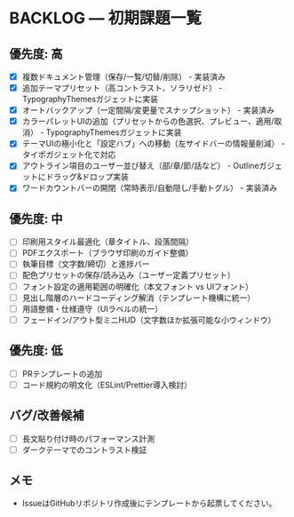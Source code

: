 # BACKLOG — 初期課題一覧

## 優先度: 高

- [x] 複数ドキュメント管理（保存/一覧/切替/削除） - 実装済み
- [x] 追加テーマプリセット（高コントラスト、ソラリゼド） - TypographyThemesガジェットに実装
- [x] オートバックアップ（一定間隔/変更量でスナップショット） - 実装済み
- [x] カラーパレットUIの追加（プリセットからの色選択、プレビュー、適用/取消） - TypographyThemesガジェットに実装
- [x] テーマUIの極小化と「設定ハブ」への移動（左サイドバーの情報量削減） - タイポガジェット化で対応
- [x] アウトライン項目のユーザー並び替え（部/章/節/話など） - Outlineガジェットにドラッグ&ドロップ実装
- [x] ワードカウントバーの開閉（常時表示/自動隠し/手動トグル） - 実装済み

## 優先度: 中

- [ ] 印刷用スタイル最適化（章タイトル、段落間隔）
- [ ] PDFエクスポート（ブラウザ印刷のガイド整備）
- [ ] 執筆目標（文字数/締切）と進捗バー
- [ ] 配色プリセットの保存/読み込み（ユーザー定義プリセット）
- [ ] フォント設定の適用範囲の明確化（本文フォント vs UIフォント）
- [ ] 見出し階層のハードコーディング解消（テンプレート機構に統一）
- [ ] 用語整備・仕様遵守（UIラベルの統一）
- [ ] フェードイン/アウト型ミニHUD（文字数ほか拡張可能な小ウィンドウ）

## 優先度: 低

- [ ] PRテンプレートの追加
- [ ] コード規約の明文化（ESLint/Prettier導入検討）

## バグ/改善候補

- [ ] 長文貼り付け時のパフォーマンス計測
- [ ] ダークテーマでのコントラスト検証

## メモ
- IssueはGitHubリポジトリ作成後にテンプレートから起票してください。
